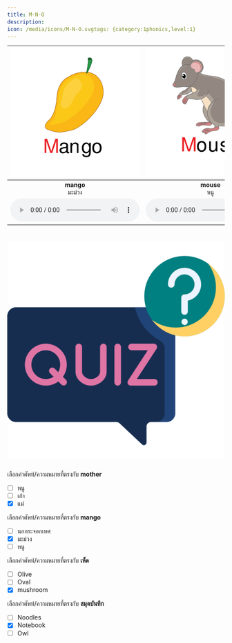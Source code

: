 ```yaml
---
title: M-N-O
description: 
icon: /media/icons/M-N-O.svgtags: {category:1phonics,level:1}
---
```

<div class="carrousel">


|![](/media/img/M-N-O__mango.svg)|![](/media/img/M-N-O__mouse.svg)|![](/media/img/M-N-O__moon.svg)|![](/media/img/M-N-O__mother.svg)|![](/media/img/M-N-O__mushroom.svg)|![](/media/img/M-N-O__milk.svg)|![](/media/img/M-N-O__Notebook.svg)|![](/media/img/M-N-O__Neck.svg)|![](/media/img/M-N-O__Nine.svg)|![](/media/img/M-N-O__Noodles.svg)|![](/media/img/M-N-O__Night.svg)|![](/media/img/M-N-O__Ostrich.svg)|![](/media/img/M-N-O__Owl.svg)|![](/media/img/M-N-O__Olive.svg)|![](/media/img/M-N-O__Octopus.svg)|![](/media/img/M-N-O__Oval.svg)|
| :----: | :----: | :----: | :----: | :----: | :----: | :----: | :----: | :----: | :----: | :----: | :----: | :----: | :----: | :----: | :----: |
|**mango**<br>มะม่วง|**mouse**<br>หนู|**moon**<br>ดวงจันทร์|**mother**<br>แม่|**mushroom**<br>เห็ด|**milk**<br>นม|**Notebook**<br>สมุดบันทึก|**Neck**<br>คอ|**Nine**<br>เก้า|**Noodles**<br>บะหมี่|**Night**<br>กลางคืน|**Ostrich**<br>นกกระจอกเทศ|**Owl**<br>นกฮูก|**Olive**<br>มะกอก|**Octopus**<br>ปลาหมึกยักษ์|**Oval**<br>วงรี|
|![](/media/audio/mango.mp3)|![](/media/audio/mouse.mp3)|![](/media/audio/moon.mp3)|![](/media/audio/mother.mp3)|![](/media/audio/mushroom.mp3)|![](/media/audio/milk.mp3)|![](/media/audio/Notebook.mp3)|![](/media/audio/Neck.mp3)|![](/media/audio/Nine.mp3)|![](/media/audio/Noodles.mp3)|![](/media/audio/Night.mp3)|![](/media/audio/Ostrich.mp3)|![](/media/audio/Owl.mp3)|![](/media/audio/Olive.mp3)|![](/media/audio/Octopus.mp3)|![](/media/audio/Oval.mp3)|

</div>



# ![icon](/media/icons/quiz.svg) 


 เลือกคำศัพท์/ความหมายที่ตรงกับ **mother**
 - [ ] หนู
 - [ ] เก้า
 - [x] แม่

 เลือกคำศัพท์/ความหมายที่ตรงกับ **mango**
 - [ ] นกกระจอกเทศ
 - [x] มะม่วง
 - [ ] หนู

 เลือกคำศัพท์/ความหมายที่ตรงกับ **เห็ด**
 - [ ] Olive
 - [ ] Oval
 - [x] mushroom

 เลือกคำศัพท์/ความหมายที่ตรงกับ **สมุดบันทึก**
 - [ ] Noodles
 - [x] Notebook
 - [ ] Owl
